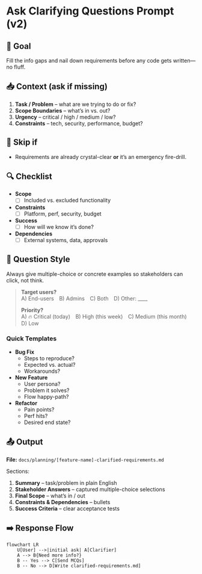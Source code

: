 # Ask Clarifying Questions Prompt (v2)

## 🎯 Goal
Fill the info gaps and nail down requirements before any code gets written—no fluff.

## 📥 Context (ask if missing)
1. **Task / Problem** – what are we trying to do or fix?
2. **Scope Boundaries** – what’s in vs. out?
3. **Urgency** – critical / high / medium / low?
4. **Constraints** – tech, security, performance, budget?

## 🚦 Skip if
- Requirements are already crystal-clear **or** it’s an emergency fire-drill.

## 🔍 Checklist
- **Scope**  
  - [ ] Included vs. excluded functionality  
- **Constraints**  
  - [ ] Platform, perf, security, budget  
- **Success**  
  - [ ] How will we know it’s done?  
- **Dependencies**  
  - [ ] External systems, data, approvals  

## 💬 Question Style
Always give multiple-choice or concrete examples so stakeholders can click, not think.

> **Target users?**  
> A) End-users B) Admins C) Both D) Other: ____  
>
> **Priority?**  
> A) 🔥 Critical (today) B) High (this week) C) Medium (this month) D) Low

### Quick Templates
- **Bug Fix**  
  - Steps to reproduce?  
  - Expected vs. actual?  
  - Workarounds?  
- **New Feature**  
  - User persona?  
  - Problem it solves?  
  - Flow happy-path?  
- **Refactor**  
  - Pain points?  
  - Perf hits?  
  - Desired end state?

## 📤 Output
**File:** `docs/planning/[feature-name]-clarified-requirements.md`

Sections:
1. **Summary** – task/problem in plain English  
2. **Stakeholder Answers** – captured multiple-choice selections  
3. **Final Scope** – what’s in / out  
4. **Constraints & Dependencies** – bullets  
5. **Success Criteria** – clear acceptance tests  

## ➡️ Response Flow
```mermaid
flowchart LR
    U[User] -->|initial ask| A[Clarifier]
    A --> B{Need more info?}
    B -- Yes --> C[Send MCQs]
    B -- No --> D[Write clarified-requirements.md]
